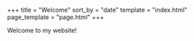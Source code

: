 +++
title = "Welcome"
sort_by = "date"
template = "index.html"
page_template = "page.html"
+++

Welcome to my website!
